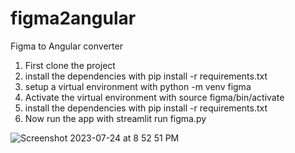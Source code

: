 # figma2angular
Figma to Angular converter

1. First clone the project
2. install the dependencies with pip install -r requirements.txt
3. setup a virtual environment with python -m venv figma
4. Activate the virtual environment with source figma/bin/activate
5. install the dependencies with pip install -r requirements.txt
6. Now run the app with streamlit run figma.py

![Screenshot 2023-07-24 at 8 52 51 PM](https://github.com/fbanespo1/figma2angular/assets/35040191/57205879-001f-42c5-84ff-21d8a970f50f)
